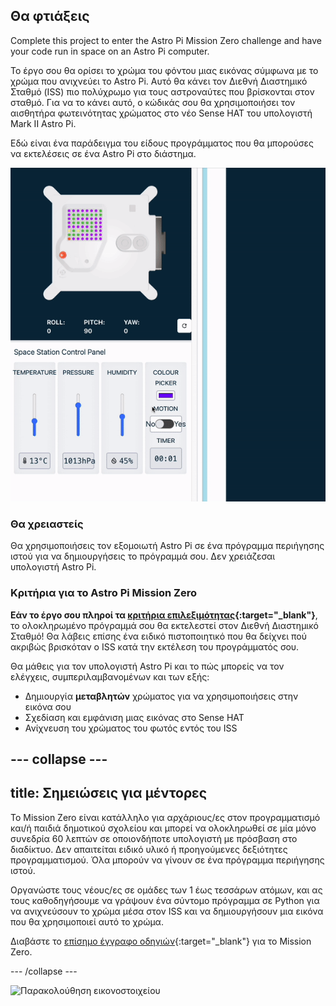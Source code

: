 ## Θα φτιάξεις

Complete this project to enter the Astro Pi Mission Zero challenge and have your code run in space on an Astro Pi computer.

Το έργο σου θα ορίσει το χρώμα του φόντου μιας εικόνας σύμφωνα με το χρώμα που ανιχνεύει το Astro Pi. Αυτό θα κάνει τον Διεθνή Διαστημικό Σταθμό (ISS) πιο πολύχρωμο για τους αστροναύτες που βρίσκονται στον σταθμό. Για να το κάνει αυτό, ο κώδικάς σου θα χρησιμοποιήσει τον αισθητήρα φωτεινότητας χρώματος στο νέο Sense HAT του υπολογιστή Mark II Astro Pi.

Εδώ είναι ένα παράδειγμα του είδους προγράμματος που θα μπορούσες να εκτελέσεις σε ένα Astro Pi στο διάστημα.

![Ο εξομοιωτής Sense HAT εκτελεί ένα παράδειγμα προγράμματος με ένα φίδι στο οποίο το χρώμα του φόντου αλλάζει σύμφωνα με την ανίχνευση χρώματος.](images/finished.gif)

### Θα χρειαστείς

Θα χρησιμοποιήσεις τον εξομοιωτή Astro Pi σε ένα πρόγραμμα περιήγησης ιστού για να δημιουργήσεις το πρόγραμμά σου. Δεν χρειάζεσαι υπολογιστή Astro Pi.

### Κριτήρια για το Astro Pi Mission Zero

**Εάν το έργο σου πληροί τα [κριτήρια επιλεξιμότητας](https://astro-pi.org/mission-zero/eligibility){:target="_blank"}**, το ολοκληρωμένο πρόγραμμά σου θα εκτελεστεί στον Διεθνή Διαστημικό Σταθμό! Θα λάβεις επίσης ένα ειδικό πιστοποιητικό που θα δείχνει πού ακριβώς βρισκόταν ο ISS κατά την εκτέλεση του προγράμματός σου.

Θα μάθεις για τον υπολογιστή Astro Pi και το πώς μπορείς να τον ελέγχεις, συμπεριλαμβανομένων και των εξής:
+ Δημιουργία **μεταβλητών** χρώματος για να χρησιμοποιήσεις στην εικόνα σου
+ Σχεδίαση και εμφάνιση μιας εικόνας στο Sense HAT
+ Ανίχνευση του χρώματος του φωτός εντός του ISS

--- collapse ---
---
title: Σημειώσεις για μέντορες
---

Το Mission Zero είναι κατάλληλο για αρχάριους/ες στον προγραμματισμό και/ή παιδιά δημοτικού σχολείου και μπορεί να ολοκληρωθεί σε μία μόνο συνεδρία 60 λεπτών σε οποιονδήποτε υπολογιστή με πρόσβαση στο διαδίκτυο. Δεν απαιτείται ειδικό υλικό ή προηγούμενες δεξιότητες προγραμματισμού. Όλα μπορούν να γίνουν σε ένα πρόγραμμα περιήγησης ιστού.

Οργανώστε τους νέους/ες σε ομάδες των 1 έως τεσσάρων ατόμων, και ας τους καθοδηγήσουμε να γράψουν ένα σύντομο πρόγραμμα σε Python για να ανιχνεύσουν το χρώμα μέσα στον ISS και να δημιουργήσουν μια εικόνα που θα χρησιμοποιεί αυτό το χρώμα.

Διαβάστε το [επίσημο έγγραφο οδηγιών](https://astro-pi.org/mission-zero/guidelines){:target="_blank"} για το Mission Zero.

--- /collapse ---

![Παρακολούθηση εικονοστοιχείου](https://code.org/api/hour/begin_raspberrypi_astropi.png)
